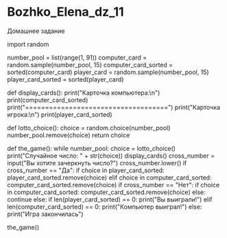 # Bozhko_Elena_dz_11
Домашнее задание 


import random

number_pool = list(range(1, 91))
computer_card = random.sample(number_pool, 15)
computer_card_sorted = sorted(computer_card)
player_card = random.sample(number_pool, 15)
player_card_sorted = sorted(player_card)


def display_cards():
    print("Карточка компьютера:\n")
    print(computer_card_sorted)
    print("====================================")
    print("Карточка игрока:\n")
    print(player_card_sorted)


def lotto_choice():
    choice = random.choice(number_pool)
    number_pool.remove(choice)
    return choice


def the_game():
    while number_pool:
        choice = lotto_choice()
        print("Случайное число: " + str(choice))
        display_cards()
        cross_number = input("Вы хотите зачеркнуть число?")
        cross_number.lower()
        if cross_number == "Да":
            if choice in player_card_sorted:
                player_card_sorted.remove(choice)
            elif choice in computer_card_sorted:
                computer_card_sorted.remove(choice)
        if cross_number == "Нет":
            if choice in computer_card_sorted:
                computer_card_sorted.remove(choice)
            else:
                continue
    else:
        if len(player_card_sorted) == 0:
            print("Вы выиграли!")
        elif len(computer_card_sorted) == 0:
            print("Компьютер выиграл!")
        else:
            print("Игра закончилась")


the_game()
